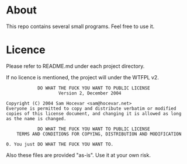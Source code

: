 # About

This repo contains several small programs. Feel free to use it.

# Licence

Please refer to README.md under each project directory.

If no licence is mentioned, the project will under the WTFPL v2.

                DO WHAT THE FUCK YOU WANT TO PUBLIC LICENSE
                        Version 2, December 2004

    Copyright (C) 2004 Sam Hocevar <sam@hocevar.net>
    Everyone is permitted to copy and distribute verbatim or modified
    copies of this license document, and changing it is allowed as long
    as the name is changed.

                DO WHAT THE FUCK YOU WANT TO PUBLIC LICENSE
        TERMS AND CONDITIONS FOR COPYING, DISTRIBUTION AND MODIFICATION

    0. You just DO WHAT THE FUCK YOU WANT TO.

Also these files are provided "as-is". Use it at your own risk.